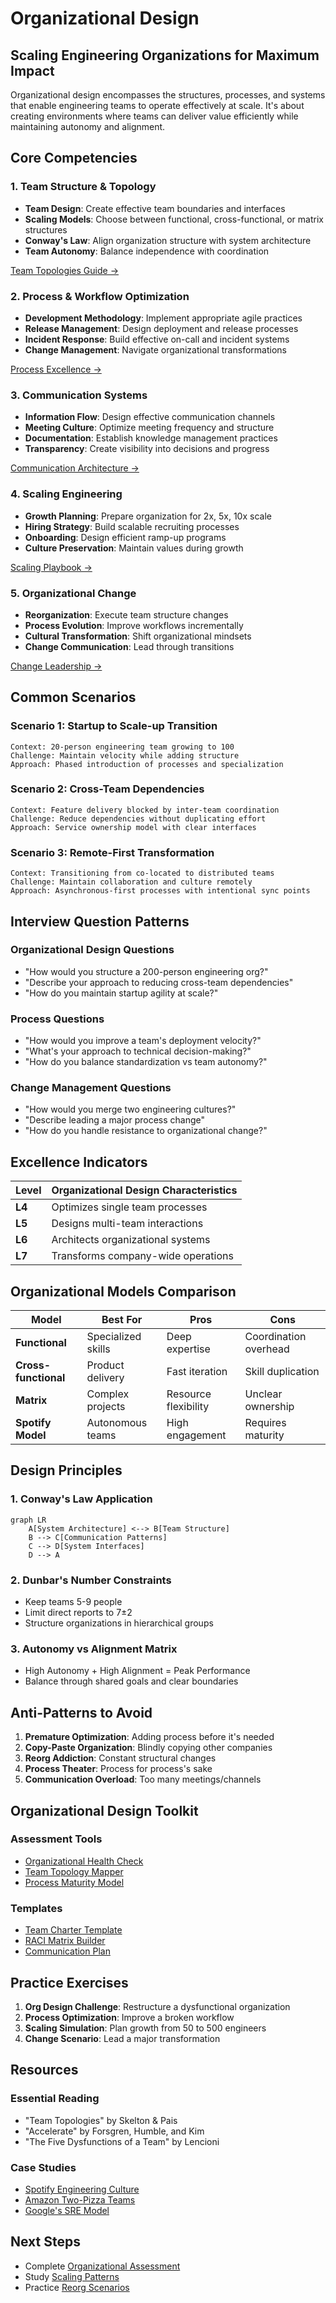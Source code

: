 # Organizational Design

## Scaling Engineering Organizations for Maximum Impact

Organizational design encompasses the structures, processes, and systems that enable engineering teams to operate effectively at scale. It's about creating environments where teams can deliver value efficiently while maintaining autonomy and alignment.

## Core Competencies

### 1. Team Structure & Topology
- **Team Design**: Create effective team boundaries and interfaces
- **Scaling Models**: Choose between functional, cross-functional, or matrix structures
- **Conway's Law**: Align organization structure with system architecture
- **Team Autonomy**: Balance independence with coordination

[Team Topologies Guide →](team-topologies.md)

### 2. Process & Workflow Optimization
- **Development Methodology**: Implement appropriate agile practices
- **Release Management**: Design deployment and release processes
- **Incident Response**: Build effective on-call and incident systems
- **Change Management**: Navigate organizational transformations

[Process Excellence →](process-optimization.md)

### 3. Communication Systems
- **Information Flow**: Design effective communication channels
- **Meeting Culture**: Optimize meeting frequency and structure
- **Documentation**: Establish knowledge management practices
- **Transparency**: Create visibility into decisions and progress

[Communication Architecture →](communication-systems.md)

### 4. Scaling Engineering
- **Growth Planning**: Prepare organization for 2x, 5x, 10x scale
- **Hiring Strategy**: Build scalable recruiting processes
- **Onboarding**: Design efficient ramp-up programs
- **Culture Preservation**: Maintain values during growth

[Scaling Playbook →](scaling-engineering.md)

### 5. Organizational Change
- **Reorganization**: Execute team structure changes
- **Process Evolution**: Improve workflows incrementally
- **Cultural Transformation**: Shift organizational mindsets
- **Change Communication**: Lead through transitions

[Change Leadership →](organizational-change.md)

## Common Scenarios

### Scenario 1: Startup to Scale-up Transition
```
Context: 20-person engineering team growing to 100
Challenge: Maintain velocity while adding structure
Approach: Phased introduction of processes and specialization
```

### Scenario 2: Cross-Team Dependencies
```
Context: Feature delivery blocked by inter-team coordination
Challenge: Reduce dependencies without duplicating effort
Approach: Service ownership model with clear interfaces
```

### Scenario 3: Remote-First Transformation
```
Context: Transitioning from co-located to distributed teams
Challenge: Maintain collaboration and culture remotely
Approach: Asynchronous-first processes with intentional sync points
```

## Interview Question Patterns

### Organizational Design Questions
- "How would you structure a 200-person engineering org?"
- "Describe your approach to reducing cross-team dependencies"
- "How do you maintain startup agility at scale?"

### Process Questions
- "How would you improve a team's deployment velocity?"
- "What's your approach to technical decision-making?"
- "How do you balance standardization vs team autonomy?"

### Change Management Questions
- "How would you merge two engineering cultures?"
- "Describe leading a major process change"
- "How do you handle resistance to organizational change?"

## Excellence Indicators

| Level | Organizational Design Characteristics |
|-------|--------------------------------------|
| **L4** | Optimizes single team processes |
| **L5** | Designs multi-team interactions |
| **L6** | Architects organizational systems |
| **L7** | Transforms company-wide operations |

## Organizational Models Comparison

| Model | Best For | Pros | Cons |
|-------|----------|------|------|
| **Functional** | Specialized skills | Deep expertise | Coordination overhead |
| **Cross-functional** | Product delivery | Fast iteration | Skill duplication |
| **Matrix** | Complex projects | Resource flexibility | Unclear ownership |
| **Spotify Model** | Autonomous teams | High engagement | Requires maturity |

## Design Principles

### 1. Conway's Law Application
```mermaid
graph LR
    A[System Architecture] <--> B[Team Structure]
    B --> C[Communication Patterns]
    C --> D[System Interfaces]
    D --> A
```

### 2. Dunbar's Number Constraints
- Keep teams 5-9 people
- Limit direct reports to 7±2
- Structure organizations in hierarchical groups

### 3. Autonomy vs Alignment Matrix
- High Autonomy + High Alignment = Peak Performance
- Balance through shared goals and clear boundaries

## Anti-Patterns to Avoid

1. **Premature Optimization**: Adding process before it's needed
2. **Copy-Paste Organization**: Blindly copying other companies
3. **Reorg Addiction**: Constant structural changes
4. **Process Theater**: Process for process's sake
5. **Communication Overload**: Too many meetings/channels

## Organizational Design Toolkit

### Assessment Tools
- [Organizational Health Check](tools/org-health.md)
- [Team Topology Mapper](tools/topology-mapper.md)
- [Process Maturity Model](tools/process-maturity.md)

### Templates
- [Team Charter Template](templates/team-charter.md)
- [RACI Matrix Builder](templates/raci-matrix.md)
- [Communication Plan](templates/comm-plan.md)

## Practice Exercises

1. **Org Design Challenge**: Restructure a dysfunctional organization
2. **Process Optimization**: Improve a broken workflow
3. **Scaling Simulation**: Plan growth from 50 to 500 engineers
4. **Change Scenario**: Lead a major transformation

## Resources

### Essential Reading
- "Team Topologies" by Skelton & Pais
- "Accelerate" by Forsgren, Humble, and Kim
- "The Five Dysfunctions of a Team" by Lencioni

### Case Studies
- [Spotify Engineering Culture](case-studies/spotify.md)
- [Amazon Two-Pizza Teams](case-studies/amazon.md)
- [Google's SRE Model](case-studies/google-sre.md)

## Next Steps

- Complete [Organizational Assessment](../../interactive-tools/self-assessment.md#organizational)
- Study [Scaling Patterns](scaling-engineering.md)
- Practice [Reorg Scenarios](../../practice-scenarios/reorg-scenario.md)